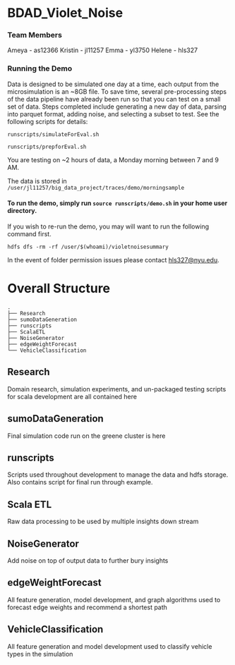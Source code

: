 # BDAD_Violet_Noise
### Team Members
Ameya - as12366
Kristin - jl11257
Emma - yl3750
Helene - hls327

### Running the Demo

Data is designed to be simulated one day at a time, each output from the microsimulation is an ~8GB file.
To save time, several pre-processing steps of the data pipeline have already been run so that you can test on a small set of data.
Steps completed include generating a new day of data, parsing into parquet format, adding noise, and selecting a subset to test.
See the following scripts for details:

`runscripts/simulateForEval.sh`

`runscripts/prepforEval.sh`

You are testing on ~2 hours of data, a Monday morning between 7 and 9 AM.

The data is stored in `/user/jl11257/big_data_project/traces/demo/morningsample`

#### To run the demo, simply run `source runscripts/demo.sh` in your home user directory.

If you wish to re-run the demo, you may will want to run the following command first.

`hdfs dfs -rm -rf /user/$(whoami)/violetnoisesummary`

In the event of folder permission issues please contact hls327@nyu.edu.

# Overall Structure
     
    .
    ├── Research                    
    ├── sumoDataGeneration
    ├── runscripts  
    ├── ScalaETL
    ├── NoiseGenerator
    ├── edgeWeightForecast
    └── VehicleClassification



 ## Research

 Domain research, simulation experiments, and un-packaged testing scripts for scala development are all contained here

 ## sumoDataGeneration

 Final simulation code run on the greene cluster is here

 ## runscripts

 Scripts used throughout development to manage the data and hdfs storage.  Also contains script for final run through example.

 ## Scala ETL

 Raw data processing to be used by multiple insights down stream

  ## NoiseGenerator

 Add noise on top of output data to further bury insights

 ## edgeWeightForecast

 All feature generation, model development, and graph algorithms used to forecast edge weights and recommend a shortest path

 ## VehicleClassification

 All feature generation and model development used to classify vehicle types in the simulation
